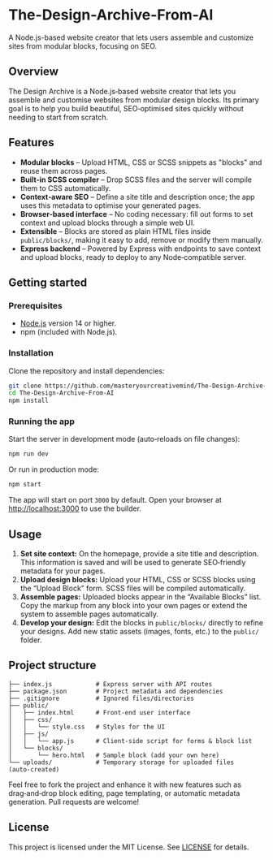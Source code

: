 # The-Design-Archive-From-AI
A Node.js-based website creator that lets users assemble and customize sites from modular blocks, focusing on SEO.

## Overview

The Design Archive is a Node.js‑based website creator that lets you assemble and customise websites from modular design blocks. Its primary goal is to help you build beautiful, SEO‑optimised sites quickly without needing to start from scratch.

## Features

- **Modular blocks** – Upload HTML, CSS or SCSS snippets as "blocks" and reuse them across pages.
- **Built‑in SCSS compiler** – Drop SCSS files and the server will compile them to CSS automatically.
- **Context‑aware SEO** – Define a site title and description once; the app uses this metadata to optimise your generated pages.
- **Browser‑based interface** – No coding necessary: fill out forms to set context and upload blocks through a simple web UI.
- **Extensible** – Blocks are stored as plain HTML files inside `public/blocks/`, making it easy to add, remove or modify them manually.
- **Express backend** – Powered by Express with endpoints to save context and upload blocks, ready to deploy to any Node‑compatible server.

## Getting started

### Prerequisites

- [Node.js](https://nodejs.org/) version 14 or higher.
- npm (included with Node.js).

### Installation

Clone the repository and install dependencies:

```bash
git clone https://github.com/masteryourcreativemind/The-Design-Archive-From-AI.git
cd The-Design-Archive-From-AI
npm install
```

### Running the app

Start the server in development mode (auto‑reloads on file changes):

```bash
npm run dev
```

Or run in production mode:

```bash
npm start
```

The app will start on port `3000` by default. Open your browser at [http://localhost:3000](http://localhost:3000) to use the builder.

## Usage

1. **Set site context:** On the homepage, provide a site title and description. This information is saved and will be used to generate SEO‑friendly metadata for your pages.
2. **Upload design blocks:** Upload your HTML, CSS or SCSS blocks using the “Upload Block” form. SCSS files will be compiled automatically.
3. **Assemble pages:** Uploaded blocks appear in the “Available Blocks” list. Copy the markup from any block into your own pages or extend the system to assemble pages automatically.
4. **Develop your design:** Edit the blocks in `public/blocks/` directly to refine your designs. Add new static assets (images, fonts, etc.) to the `public/` folder.

## Project structure

```
├── index.js            # Express server with API routes
├── package.json        # Project metadata and dependencies
├── .gitignore          # Ignored files/directories
├── public/
│   ├── index.html      # Front‑end user interface
│   ├── css/
│   │   └── style.css   # Styles for the UI
│   ├── js/
│   │   └── app.js      # Client‑side script for forms & block list
│   └── blocks/
│       └── hero.html   # Sample block (add your own here)
└── uploads/            # Temporary storage for uploaded files (auto‑created)
```

Feel free to fork the project and enhance it with new features such as drag‑and‑drop block editing, page templating, or automatic metadata generation. Pull requests are welcome!

## License

This project is licensed under the MIT License. See [LICENSE](LICENSE) for details.
